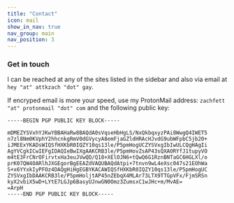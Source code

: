```yaml
---
title: "Contact"
icon: mail
show_in_nav: true
nav_group: main
nav_position: 3
---
```

### Get in touch
I can be reached at any of the sites listed in the sidebar and also via email at `hey "at" attkzach "dot" gay`.

If encryped email is more your speed, use my ProtonMail address: `zachfett "at" protonmail "dot" com` and the following public key:

```plaintext
-----BEGIN PGP PUBLIC KEY BLOCK-----

mDMEZYSVxhYJKwYBBAHaRw8BAQdA0sVqseHbHgLS/NxQkbqxyzPAi8WwgQ4IWET5
n7zl8Nm0KVphY2hhcnkgRmV0dGVycyA8emFjaGZldHRAcHJvdG9ubWFpbC5jb20+
iJMEExYKADsWIQSfHXKbR0IQZY10qs13le/P5pmHogUCZYSVxgIbIwULCQgHAgIi
AgYVCgkICwIEFgIDAQIeBwIXgAAKCRB3le/P5pmHovZsAP43sQXAORYfJ1tupyVO
m4tE3FrCNrOFirvtxHa3euJVwQD/Q18+XElOJN6+tQwQ6G1RznBNTaGC6HGLXl/o
prK07QW4OARlhJXGEgorBgEEAZdVAQUBAQdAtpi+7tnvn9wL4eXsc047s21EOhWa
S+x6YYxkIyPFOz4DAQgHiHgEGBYKACAWIQSfHXKbR0IQZY10qs13le/P5pmHogUC
ZYSVxgIbDAAKCRB3le/P5pmHoljtAP45nZEbqX4MLAr73LTX9TTGpVFx/FjmSRSn
kyX2vbiX5wD+LYtE7LGJp6BasyUJnwGN0Omz3ZumsxC1wJHc+m/MvAE=
=ArpH
-----END PGP PUBLIC KEY BLOCK-----
```